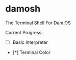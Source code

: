 # damosh
The Terminal Shell For Dam.OS

Current Progress:
 - [ ] Basic Interpreter
 - [*] Terminal Color
